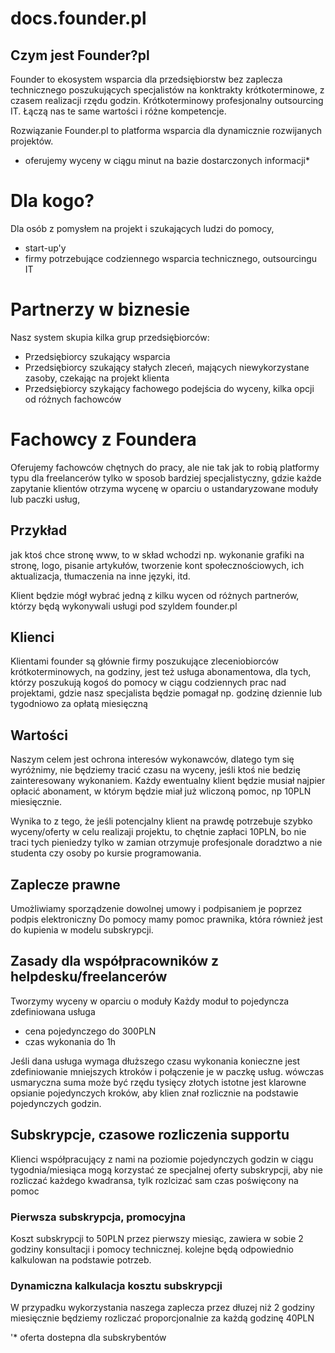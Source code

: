 # docs.founder.pl

## Czym jest Founder?pl
Founder to ekosystem wsparcia dla przedsiębiorstw bez zaplecza technicznego poszukujących specjalistów na konktrakty krótkoterminowe, z czasem realizacji rzędu godzin.
Krótkoterminowy profesjonalny outsourcing IT.
Łączą nas te same wartości i różne kompetencje.

Rozwiązanie Founder.pl to platforma wsparcia dla dynamicznie rozwijanych projektów.
+ oferujemy wyceny w ciągu minut na bazie dostarczonych informacji*

# Dla kogo?

Dla osób z pomysłem na projekt i szukających ludzi do pomocy,
+ start-up'y
+ firmy potrzebujące codziennego wsparcia technicznego, outsourcingu IT



# Partnerzy w biznesie

Nasz system skupia kilka grup przedsiębiorców:

+ Przedsiębiorcy szukający wsparcia
+ Przedsiębiorcy szukający stałych zleceń, mających niewykorzystane zasoby, czekając na projekt klienta
+ Przedsiębiorcy szykający fachowego podejścia do wyceny, kilka opcji od różnych fachowców


# Fachowcy z Foundera

Oferujemy fachowców chętnych do pracy, ale nie tak jak to robią platformy typu dla freelancerów
tylko w sposob bardziej specjalistyczny, gdzie każde zapytanie klientów otrzyma wycenę w oparciu o ustandaryzowane moduły lub paczki usług,

## Przykład
jak ktoś chce stronę www, to w skład wchodzi np. wykonanie grafiki na stronę, logo, pisanie artykułów, tworzenie kont społecznościowych, ich aktualizacja, tłumaczenia na inne języki, itd.

Klient będzie mógł wybrać jedną z kilku wycen od różnych partnerów, którzy będą wykonywali usługi pod szyldem founder.pl

## Klienci
Klientami founder są głównie firmy poszukujące zleceniobiorców krótkoterminowych, na godziny, jest też usługa abonamentowa, dla tych, którzy poszukują kogoś do pomocy w ciągu codziennych prac nad projektami, gdzie nasz specjalista będzie pomagał np. godzinę dziennie lub tygodniowo za opłatą miesięczną

## Wartości

Naszym celem jest ochrona interesów wykonawców, dlatego tym się wyróżnimy, nie będziemy tracić czasu na wyceny, jeśli ktoś nie bedzię zainteresowany wykonaniem. 
Każdy ewentualny klient będzie musiał najpier opłacić abonament, w którym będzie miał już wliczoną pomoc, np 10PLN miesięcznie.

Wynika to z tego, że jeśli potencjalny klient na prawdę potrzebuje szybko wyceny/oferty w celu realizaji projektu, to chętnie zapłaci 10PLN, bo nie traci tych pieniedzy tylko w zamian otrzymuje profesjonale doradztwo a nie studenta czy osoby po kursie programowania.

## Zaplecze prawne
Umożliwiamy sporządzenie dowolnej umowy i podpisaniem je poprzez podpis elektroniczny
Do pomocy mamy pomoc prawnika, która również jest do kupienia w modelu subskrypcji.

## Zasady dla współpracowników z helpdesku/freelancerów
Tworzymy wyceny w oparciu o moduły
Każdy moduł to pojedyncza zdefiniowana usługa
+ cena pojedynczego do 300PLN
+ czas wykonania do 1h

Jeśli dana usługa wymaga dłuższego czasu wykonania konieczne jest zdefiniowanie mniejszych ktroków i połączenie je w paczkę usług.
wówczas usmaryczna suma może być rzędu tysięcy złotych
istotne jest klarowne opsianie pojedynczych kroków, aby klien znał rozlicznie na podstawie pojedynczych godzin.


## Subskrypcje, czasowe rozliczenia supportu
Klienci współpracujący z nami na poziomie pojedynczych godzin w ciągu tygodnia/miesiąca mogą korzystać ze specjalnej oferty subskrypcji,
aby nie rozliczać każdego kwadransa, tylk rozlcizać sam czas poświęcony na pomoc

### Pierwsza subskrypcja, promocyjna
Koszt subskrypcji to 50PLN przez pierwszy miesiąc, zawiera w sobie 2 godziny konsultacji i pomocy technicznej.
kolejne będą odpowiednio kalkulowan na podstawie potrzeb.

### Dynamiczna kalkulacja kosztu subskrypcji
W przypadku wykorzystania naszega zaplecza przez dłuzej niż 2 godziny miesięcznie będziemy rozliczać proporcjonalnie za każdą godzinę 40PLN


'* oferta dostepna dla subskrybentów
